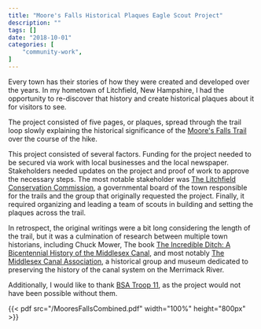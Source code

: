 ```yaml
---
title: "Moore's Falls Historical Plaques Eagle Scout Project"
description: ""
tags: []
date: "2018-10-01"
categories: [
    "community-work",
]
---
```


Every town has their stories of how they were created and developed over the years. 
In my hometown of Litchfield, New Hampshire, I had the opportunity to re-discover that history and
create historical plaques about it for visitors to see.

The project consisted of five pages, or plaques, spread through the trail loop slowly explaining the 
historical significance of the [Moore's Falls Trail](https://www.google.com/maps/place/Moore's+Falls+Conservation+Area/@42.889804,-71.4576986,802m/data=!3m2!1e3!4b1!4m6!3m5!1s0x89e24cbf7350056d:0xed373f3adc07f897!8m2!3d42.8898001!4d-71.4551237!16s%2Fg%2F11c528d249?entry=ttu&g_ep=EgoyMDI1MDIwNC4wIKXMDSoASAFQAw%3D%3D) 
over the course of the hike. 

This project consisted of several factors. Funding for the project needed to be secured via work with local businesses and the local newspaper. 
Stakeholders needed updates on the project and proof of work to approve the necessary steps. The most notable stakeholder was 
[The Litchfield Conservation Commission](https://www.facebook.com/litchfieldnhconservationcommission/), a governmental board of the town
responsible for the trails and the group that originally requested the project. Finally, it required organizing and leading a team of 
scouts in building and setting the plaques across the trail. 

In retrospect, the original writings were a bit long considering the length of the trail, but it was a culmination of 
research between multiple town historians, including Chuck Mower, The book 
[The Incredible Ditch: A Bicentennial History of the Middlesex Canal](https://www.google.com/books/edition/The_Incredible_Ditch/DmGCsEpGExQC), 
and most notably [The Middlesex Canal Association](http://www.middlesexcanal.org/), 
a historical group and museum dedicated to preserving the history of the canal system on the Merrimack River. 

Additionally, I would like to thank [BSA Troop 11](https://lccpnh.org/scouts-bsa/), as the project would not have been possible without them. 

{{< pdf src="/MooresFallsCombined.pdf" width="100%" height="800px" >}}
